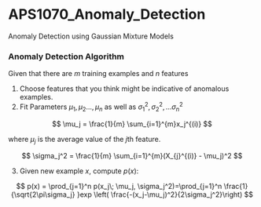 # APS1070_Anomaly_Detection
Anomaly Detection using Gaussian Mixture Models

### Anomaly Detection Algorithm
Given that there are $m$ training examples and $n$ features 
1. Choose features that you think might be indicative of anomalous examples. 
2. Fit Parameters $\mu_1, \mu_2 ..., \mu_n$ as well as $\sigma_1^2, \sigma_2^2, ...\sigma_n^2$

$$
\mu_j = \frac{1}{m} \sum_{i=1}^{m}x_j^{(i)}
$$

where $\mu_j$ is the average value of the $j$th feature. 

$$
\sigma_j^2 = \frac{1}{m} \sum_{i=1}^{m}(X_{j}^{(i)} - \mu_j)^2
$$

3. Given new example $x$, compute $p(x)$: 

$$
p(x) = \prod_{j=1}^n p(x_j\; \mu_j, \sigma_j^2)=\prod_{j=1}^n \frac{1}{\sqrt{2\pi\sigma_j} }exp \left( \frac{-(x_j-\mu_j)^2}{2\sigma_j^2}\right)
$$
